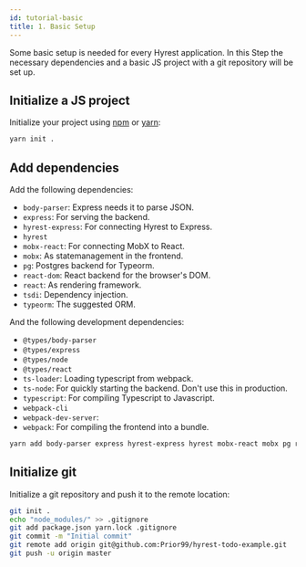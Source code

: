 ```yaml
---
id: tutorial-basic
title: 1. Basic Setup
---
```


Some basic setup is needed for every Hyrest application. In this Step the necessary dependencies and a basic JS project with a git repository will be set up.

## Initialize a JS project

Initialize your project using [npm](https://docs.npmjs.com/cli/init) or [yarn](https://yarnpkg.com/en/docs/cli/init):

```sh
yarn init .
```

## Add dependencies

Add the following dependencies:

- `body-parser`: Express needs it to parse JSON.
- `express`: For serving the backend.
- `hyrest-express`: For connecting Hyrest to Express.
- `hyrest`
- `mobx-react`: For connecting MobX to React.
- `mobx`: As statemanagement in the frontend.
- `pg`: Postgres backend for Typeorm.
- `react-dom`: React backend for the browser's DOM.
- `react`: As rendering framework.
- `tsdi`: Dependency injection.
- `typeorm`: The suggested ORM.

And the following development dependencies:

 - `@types/body-parser`
 - `@types/express`
 - `@types/node`
 - `@types/react`
 - `ts-loader`: Loading typescript from webpack.
 - `ts-node`: For quickly starting the backend. Don't use this in production.
 - `typescript`: For compiling Typescript to Javascript.
 - `webpack-cli`
 - `webpack-dev-server`:
 - `webpack`: For compiling the frontend into a bundle.

```sh
yarn add body-parser express hyrest-express hyrest mobx-react mobx pg react-dom react tsdi typeorm && yarn add @types/body-parser @types/express @types/node @types/react ts-loader ts-node typescript webpack-cli webpack-dev-server webpack 
```

## Initialize git

Initialize a git repository and push it to the remote location:

```sh
git init .
echo "node_modules/" >> .gitignore
git add package.json yarn.lock .gitignore
git commit -m "Initial commit"
git remote add origin git@github.com:Prior99/hyrest-todo-example.git
git push -u origin master
```

